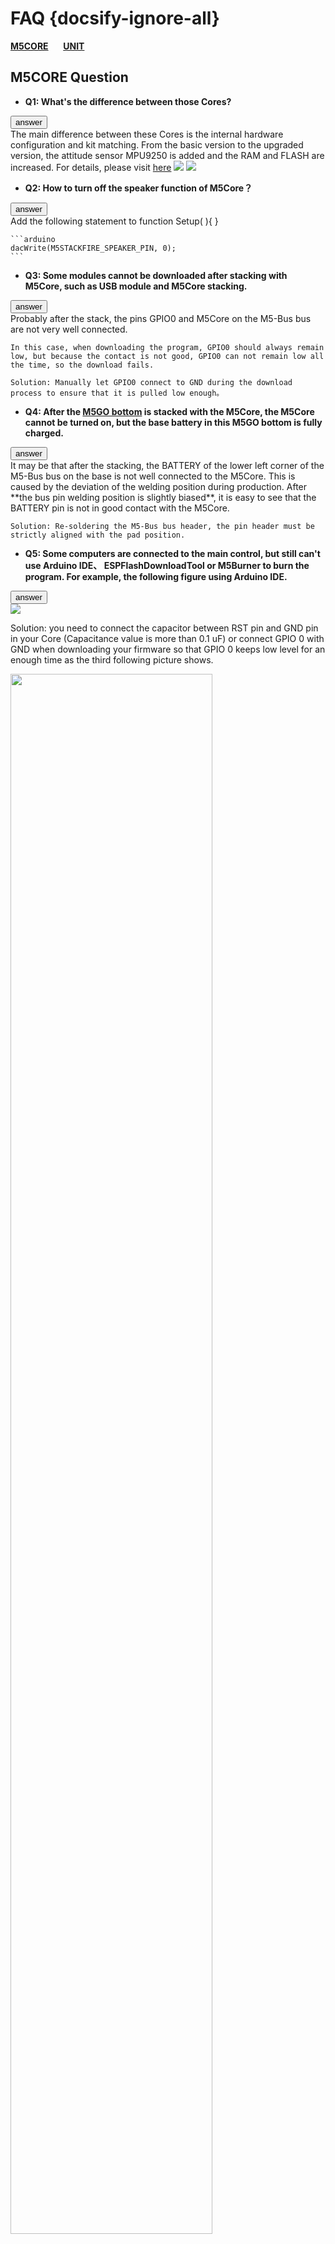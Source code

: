 # FAQ {docsify-ignore-all}

**[M5CORE](#M5CORE-Question)**&nbsp;&nbsp;&nbsp;&nbsp;&nbsp;&nbsp;**[UNIT](#UNIT-Question)**


## M5CORE Question

- **Q1: What's the difference between those Cores?**

<div class="container">
  <button type="button" class="btn btn-primary" data-toggle="collapse" data-target="#Q1">answer</button>
  <div id="Q1" class="collapse">
    The main difference between these Cores is the internal hardware configuration and kit matching. From the basic version to the upgraded version, the attitude sensor MPU9250 is added and the RAM and FLASH are increased. For details, please visit <a href="https://github.com/m5stack/M5-Schematic/blob/master/Core/hardware_difference_between_cores_en.md">here</a>

<img src="https://m5stack.oss-cn-shenzhen.aliyuncs.com/image/m5-docs_table/core_comparison/core_main_comparison_04_en.png">

<img src="https://m5stack.oss-cn-shenzhen.aliyuncs.com/image/m5-docs_table/core_comparison/core_main_comparison_05_en.png">
  </div>
</div>


- **Q2: How to turn off the speaker function of M5Core？**

<div class="container">
  <button type="button" class="btn btn-primary" data-toggle="collapse" data-target="#Q2">answer</button>
  <div id="Q2" class="collapse">
    Add the following statement to function Setup( ){ }

    ```arduino
    dacWrite(M5STACKFIRE_SPEAKER_PIN, 0);
    ```
  </div>
</div>


- **Q3: Some modules cannot be downloaded after stacking with M5Core, such as USB module and M5Core stacking.**

<div class="container">
  <button type="button" class="btn btn-primary" data-toggle="collapse" data-target="#Q3">answer</button>
  <div id="Q3" class="collapse">
    Probably after the stack, the pins GPIO0 and M5Core on the M5-Bus bus are not very well connected.

    In this case, when downloading the program, GPIO0 should always remain low, but because the contact is not good, GPIO0 can not remain low all the time, so the download fails.

    Solution: Manually let GPIO0 connect to GND during the download process to ensure that it is pulled low enough。
  </div>
</div>


- **Q4: After the [M5GO bottom](en/base/m5go_bottom) is stacked with the M5Core, the M5Core cannot be turned on, but the base battery in this M5GO bottom is fully charged.**

<div class="container">
  <button type="button" class="btn btn-primary" data-toggle="collapse" data-target="#Q4">answer</button>
  <div id="Q4" class="collapse">
    It may be that after the stacking, the BATTERY of the lower left corner of the M5-Bus bus on the base is not well connected to the M5Core. This is
     caused by the deviation of the welding position during production. After **the bus pin welding position is slightly biased**, it is easy to see that the BATTERY pin is not in good contact with the M5Core.

    Solution: Re-soldering the M5-Bus bus header, the pin header must be strictly aligned with the pad position.
  </div>
</div>


- **Q5: Some computers are connected to the main control, but still can't use Arduino IDE、 ESPFlashDownloadTool or M5Burner to burn the program. For example, the following figure using Arduino IDE.**

<div class="container">
  <button type="button" class="btn btn-primary" data-toggle="collapse" data-target="#Q5">answer</button>
  <div id="Q5" class="collapse">
    <img src="assets/img/faq/faq_03.png">


   Solution: you need to connect the capacitor between RST pin and GND pin in your Core (Capacitance value is more than 0.1 uF) or connect GPIO 0 with GND when downloading your firmware so that GPIO 0 keeps low level for an enough time as the third following picture shows.

<img src="assets/img/faq/faq_05.png" width="80%" height="80%">

<img src="assets/img/faq/faq_06.png" width="80%" height="80%">

<img src="assets/img/faq/faq_07.png" width="100%" height="100%">
  </div>
</div>


- **Q6: What special GPIO pins do you need to pay attention to in ESP32?**

<div class="container">
  <button type="button" class="btn btn-primary" data-toggle="collapse" data-target="#Q6">answer</button>
  <div id="Q6" class="collapse">
    The ESP32 has 34 GPIO pins, of which GPIO 34-39 is only used as an input and cannot be used as an output. Others can be used as both an input and an output pin.
  </div>
</div>


- **Q7: Why does the Stick with MPU9250 burn the factory firmware and press button A, the result shows "No", which means "No 9250"?**

<div class="container">
  <button type="button" class="btn btn-primary" data-toggle="collapse" data-target="#Q7">answer</button>
  <div id="Q7" class="collapse">
    Restart this Stick and then it can display correctly. Because the code to read the MPU9250 is placed in the setup() function which only was executed once when booting. So reboot and let the Stick detect MPU9250 again.
  </div>
</div>


- **Q8: After getting the FACES Kit or downloading the factory program of the FACES Kit, the following error is displayed on the screen. What happened?**

<div class="container">
  <button type="button" class="btn btn-primary" data-toggle="collapse" data-target="#Q8">answer</button>
  <div id="Q8" class="collapse">
    <img src="assets/img/faq/faq_08_01.png" width="100%" height="100%">

  </div>
</div>

- **Q9: I can't power on my M5stickC**

<div class="container">
  <button type="button" class="btn btn-primary" data-toggle="collapse" data-target="#Q9">answer</button>
  <div id="Q9" class="collapse">
    <img src="assets/img/faq/m5stickc_05.jpg" width="50%" height="50%">


  One issue commonly exists on M5Stick-C, which happens when the battery is at a low level. In this case, some of the devices will have problem powering on, this is probably caused by a chaos timing sequence of power-on of ESP32, some component is involved, such as AXP192, 552, ESP32

  There is one way to bring the device back to live: 1, Connect G0 to 3V3.  2. Plug in the USB cable. 3, The screen will light up and leave the USB to charge the device.  

  </div>
</div>


- **Q10: M5stickC does not recognize the port (COM)**

<div class="container">
  <button type="button" class="btn btn-primary" data-toggle="collapse" data-target="#Q10">answer</button>
  <div id="Q10" class="collapse">
  M5StickC only supports WIN10 & Linux & MAC free drive, the rest of the operating system requires users to install the driver.

  Installation steps: 1. Click the link below to download the driver installation package. 2. Connect the device and open the Computer Device Manager port option. 3. Right click on the unrecognized device and perform a manual update.

  <a href="https://www.ftdichip.com/Drivers/VCP.htm">Driver download Link</a>
  </div>
</div>

- **Q11: M5StickC Burning UIFlow Complete but screen has no display**

<div class="container">
  <button type="button" class="btn btn-primary" data-toggle="collapse" data-target="#U-Q11">answer</button>
  <div id="U-Q11" class="collapse">
    M5StickC does not automatically reset after the firmware is refreshed by default. You need to manually press the left power button. 

  </div>
</div>

- **Q12: UIFlow display has been uploaded or downloaded successfully, the program changed**

<div class="container">
  <button type="button" class="btn btn-primary" data-toggle="collapse" data-target="#U-Q12">answer</button>
  <div id="U-Q12" class="collapse">
     The connection between the network and the server may be unstable. It is recommended to restart the M5Stack, refresh the hardware connection status and do it again.

  </div>
</div>

- **Q13: What is the difference between M5StickC and M5StickC+**

<div class="container">
  <button type="button" class="btn btn-primary" data-toggle="collapse" data-target="#U-Q13">answer</button>
  <div id="U-Q13" class="collapse">
     M5StickC and M5StickC+ are identical in hardware configuration, but M5StickC+ adds several HATs, which is more cost-effective than purchasing separately.
  </div>
</div>

- **Q14: M5StickV can not mount TF card**

<div class="container">
  <button type="button" class="btn btn-primary" data-toggle="collapse" data-target="#U-Q14">answer</button>
  <div id="U-Q14" class="collapse">
    First, make sure that the format of the TF card is FAT32 and no partition. Some large-capacity SD cards are usually formatted as NTFS, you need to confirm. The following tests are performed on the compatibility of the TF card.

  <a href="https://docs.m5stack.com/#/zh_CN/core/m5stickv">TF card list</a>

  </div>
</div>

- **Q15: Send a zip to V-Training but the received e-mail does not contain a model file**

<div class="container">
  <button type="button" class="btn btn-primary" data-toggle="collapse" data-target="#U-Q15">answer</button>
  <div id="U-Q15" class="collapse">
    Carefully check the contents of the email. The training error will be indicated in the email. Only the specified two folders are allowed in the zip. The minimum number of photos and the classification are given. If there is a hidden file, the training will fail.

  <a href="https://docs.m5stack.com/#/en/related_documents/v-training">V-Training tutorial</a>

  </div>
</div>

- **Q16: The serial port is used in the Arduino program, but when  running, it is found that the screen is not lit or constantly restarted**

<div class="container">
  <button type="button" class="btn btn-primary" data-toggle="collapse" data-target="#U-Q16">answer</button>
  <div id="U-Q16" class="collapse">
     M5.begin()At the time of initialization, the serial port  baud rate is 115200 by default. Repeated definition will cause the program to be abnormal. If there is external serial port hardware, connect the hardware and then run.

  </div>
</div>

- **Q17: MD5 file error occurred while burning program**

<div class="container">
  <button type="button" class="btn btn-primary" data-toggle="collapse" data-target="#U-Q17">answer</button>
  <div id="U-Q17" class="collapse">
     First check your program carefully, confirm that there is no problem, then use M5Burner to erase, check whether it can be successfully cleared, and then burn FactoryTest.ino use arduino to check whether it can be burned. If it can be successfully operated, there is no problem. if MD5 file error occurs repeatedly, the probability that FLASH has been damaged.

  </div>
</div>

- **Q18: How to improve the battery of M5Stack and M5StickC**

<div class="container">
  <button type="button" class="btn btn-primary" data-toggle="collapse" data-target="#U-Q18">answer</button>
  <div id="U-Q18" class="collapse">
    First, optimize the program to reduce the number of unnecessary detections; secondly, by calling the sleep function, it is reasonable to sleep and wake up; in addition, the official battery base can be added.

  </div>
</div>

- **Q19: Is M5Stack Can connect 5G frequency band Wi-Fi**

<div class="container">
  <button type="button" class="btn btn-primary" data-toggle="collapse" data-target="#U-Q19">answer</button>
  <div id="U-Q19" class="collapse">
    ESP32 chip does not support WiFi in 5G band, only 2.4G can be connected.

  </div>
</div>

- **Q20: What is the difference between UIFlow's Micropython and the official Micropython**

<div class="container">
  <button type="button" class="btn btn-primary" data-toggle="collapse" data-target="#U-Q20">answer</button>
  <div id="U-Q20" class="collapse">
    UIFlow is based on the secondary package of the official Micropython, integrates a large number of M5 libraries, UIFlow is easier to understand and easy to use, and most of them are compatible with the official Micropython API.

  </div>
</div>

- **Q21: Some examples of Arduino are inconsistent with GitHub**

<div class="container">
  <button type="button" class="btn btn-primary" data-toggle="collapse" data-target="#U-Q21">answer</button>
  <div id="U-Q21" class="collapse">
    The examples in Arduino are used for the factory basic function test, the upgrade is slower, GitHub upgrade is faster, the code is more perfect, it is recommended to download directly from GitHub.

  </div>
</div>

- **Q22: Wether  BASIC can  use UIFlow and M5GO accessorie**

<div class="container">
  <button type="button" class="btn btn-primary" data-toggle="collapse" data-target="#U-Q22">answer</button>
  <div id="U-Q22" class="collapse">
    UIFlow is available, but some features are not available in the hardware part of UIFlow. M5GO accessories are compatible.

  </div>
</div>

- **Q23: Does it can display Chinese**

<div class="container">
  <button type="button" class="btn btn-primary" data-toggle="collapse" data-target="#U-Q23">answer</button>
  <div id="U-Q23" class="collapse">
    Support GB2312 code in Arduino , refer to hzk16 example . Micropython environment not supported yet, due to  limited by execution speed and UTF-8 file size.

  </div>
</div>

- **Q24: M5Stack BASIC has been in normal use and suddenly cannot be turned on even if USB is connected**

<div class="container">
  <button type="button" class="btn btn-primary" data-toggle="collapse" data-target="#U-Q24">answer</button>
  <div id="U-Q24" class="collapse">
    Remove the BASIC base and try again. It is most likely caused by poor contact between the base and the M-BUS.

  </div>
</div>

- **Q25: About M5StickV  tutorials**

<div class="container">
  <button type="button" class="btn btn-primary" data-toggle="collapse" data-target="#U-Q25">answer</button>
  <div id="U-Q25" class="collapse">
    M5StickV uses K210 chip compatible with Maixpy development environment, you can refer to Maixpy's official documentation.

  </div>
</div>

- **Q26: Some APIs are not found in the docs**

<div class="container">
  <button type="button" class="btn btn-primary" data-toggle="collapse" data-target="#U-Q26">answer</button>
  <div id="U-Q26" class="collapse">
    The reference API provided is the functions of the M5 hardware package. The application libraries such as WIFI, HTTP, etc.There are not included in the scope of provision. For reference, other ESP32 and Arduino libraries are used.

  </div>
</div>


- **Q27:  The button is used in the Arduino program, but it will not work after pressing it once**

<div class="container">
  <button type="button" class="btn btn-primary" data-toggle="collapse" data-target="#U-Q27">answer</button>
  <div id="U-Q27" class="collapse">
    Using buttons and speakers requires adding M5.update() after execution to respond.

  </div>
</div>

- **Q28: I want to use the official sensor accessories, but also want to connect my own sensor, how to stack**

<div class="container">
  <button type="button" class="btn btn-primary" data-toggle="collapse" data-target="#U-Q28">answer</button>
  <div id="U-Q28" class="collapse">
    It is recommended to use the base of PLUS module + CORE.

  </div>
</div>

- **Q29: After M5Camera writing the program, it was found that the screen was reversed**

<div class="container">
  <button type="button" class="btn btn-primary" data-toggle="collapse" data-target="#U-Q29">answer</button>
  <div id="U-Q29" class="collapse">
    Try this code.
    sensor_t *s = esp_camera_sensor_get();
    s->set_vflip(s, 1);
	  s->set_hmirror(s, 1);

  </div>
</div>

- **Q30: How to mount multiple sensors with the same I2C address**

<div class="container">
  <button type="button" class="btn btn-primary" data-toggle="collapse" data-target="#U-Q30">answer</button>
  <div id="U-Q30" class="collapse">
    Use Pa.HUB can connect 6 I2C devices.

  </div>
</div>



## UNIT Question

- **Q1: What is the difference between the various cameras of M5Stack?**

<div class="container">
  <button type="button" class="btn btn-primary" data-toggle="collapse" data-target="#U-Q1">answer</button>
  <div id="U-Q1" class="collapse">
    The main difference between these cameras is that some pins (OV2640-SIOD, OV2640-VSYNC, GROVE interface), lens type, and whether or not there is PSRAM. For specific differences, please visit<a href="https://shimo.im/sheets/gP96C8YTdyjGgKQC/e2041">here</a>

<img src="https://m5stack.oss-cn-shenzhen.aliyuncs.com/image/m5-docs_table/camera_comparison/camera_comparison_zh_CN.png">
  </div>
</div>


- **Q2: The camera transmits images to the mobile phone via WIFI, how far can it be transmitted?**

<div class="container">
  <button type="button" class="btn btn-primary" data-toggle="collapse" data-target="#U-Q2">answer</button>
  <div id="U-Q2" class="collapse">
    After testing, using M5Camera indoors can transmit about 20 meters.
  </div>
</div>


- **Q3: BettleC connected to the phone remote will sometimes fail to respond**

<div class="container">
  <button type="button" class="btn btn-primary" data-toggle="collapse" data-target="#U-Q3">answer</button>
  <div id="U-Q3" class="collapse">
    Most of them are caused by low battery power. If the battery is low, the signal quality will be seriously attenuated.
  </div>
</div>
